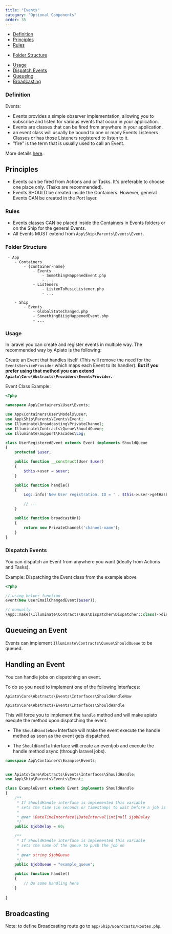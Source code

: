 ```yaml
---
title: "Events"
category: "Optional Components"
order: 35
---
```


- [Definition](#definition)
- [Principles](#principles)
- [Rules](#rules)
* [Folder Structure](#folder-structure)
- [Usage](#usage)
- [Dispatch Events](#dispatch-events)
- [Queueing](#Queueing)
- [Broadcasting](#Broadcasting)

<a name="definition"></a>
### Definition

Events: 

 - Events provides a simple observer implementation, allowing you to subscribe and listen for various events that occur in your application.
 - Events are classes that can be fired from anywhere in your application.
 - an event class will usually be bound to one or many Events Listeners Classes or has those Listeners registered to listen to it.
 - "fire" is the term that is usually used to call an Event.

More details [here](https://laravel.com/docs/events).

<a name="principles"></a>
## Principles

- Events can be fired from Actions and or Tasks. It's preferable to choose one place only. (Tasks are recommended).
- Events SHOULD be created inside the Containers. However, general Events CAN be created in the Port layer.

<a name="rules"></a>
### Rules

- Events classes CAN be placed inside the Containers in Events folders or on the Ship for the general Events.
- All Events MUST extend from `App\Ship\Parents\Events\Event`.


### Folder Structure

```
 - App
    - Containers
        - {container-name}
            - Events
                - SomethingHappenedEvent.php
                - ...
            - Listeners
                - ListenToMusicListener.php
                - ...

    - Ship
        - Events
            - GlobalStateChanged.php
            - SomethingBiiigHappenedEvent.php
            - ...
```



<a name="usage"></a>
### Usage

In laravel you can create and register events in multiple way. The recommended way by Apiato is the following:

Create an Event that handles itself. (This will remove the need for the `EventsServiceProvider` which maps each Event to its handler).
**But if you prefer using that method you can extend `Apiato\Core\Abstracts\Providers\EventsProvider`.**

Event Class Example:

```php
<?php

namespace App\Containers\User\Events;

use App\Containers\User\Models\User;
use App\Ship\Parents\Events\Event;
use Illuminate\Broadcasting\PrivateChannel;
use Illuminate\Contracts\Queue\ShouldQueue;
use Illuminate\Support\Facades\Log;

class UserRegisteredEvent extends Event implements ShouldQueue
{
    protected $user;

    public function __construct(User $user)
    {
        $this->user = $user;
    }

    public function handle()
    {
        Log::info('New User registration. ID = ' . $this->user->getHashedKey() . ' | Email = ' . $this->user->email . '.');

        // ...
    }

    public function broadcastOn()
    {
        return new PrivateChannel('channel-name');
    }
}
```


<a name="dispatch-events"></a>

### Dispatch Events

You can dispatch an Event from anywhere you want (ideally from Actions and Tasks).

Example: Dispatching the Event class from the example above
```php
<?php

// using helper function
event(New UserEmailChangedEvent($user));

// manually
\App::make(\Illuminate\Contracts\Bus\Dispatcher\Dispatcher::class)->dispatch(New UserEmailChangedEvent($user));
```

<a name="Queueing"></a>
## Queueing an Event

Events can implement `Illuminate\Contracts\Queue\ShouldQueue` to be queued.

## Handling an Event
You can handle jobs on dispatching an event.

To do so you need to implement one of the following interfaces:

`Apiato\Core\Abstracts\Events\Interfaces\ShouldHandleNow`

`Apiato\Core\Abstracts\Events\Interfaces\ShouldHandle`

This will force you to implement the `handle` method and will make apiato execute the method upon dispatching the event.

- The `ShouldHandleNow` Interface will make the event execute the handle method as soon as the event gets dispatched.

- The `ShouldHandle` Interface will create an eventjob and execute the handle method async (through laravel jobs).
    
    
```php
namespace App\Containers\Example\Events;


use Apiato\Core\Abstracts\Events\Interfaces\ShouldHandle;
use App\Ship\Parents\Events\Event;

class ExampleEvent extends Event implements ShouldHandle
{
    /**
     * If ShouldHandle interface is implemented this variable
     * sets the time (in seconds or timestamp) to wait before a job is executed
     *
     * @var \DateTimeInterface|\DateInterval|int|null $jobDelay
     */
    public $jobDelay = 60;

    /**
     * If ShouldHandle interface is implemented this variable
     * sets the name of the queue to push the job on
     *
     * @var string $jobQueue
     */
    public $jobQueue = "example_queue";

    public function handle()
    {
        // Do some handling here
    }
    
}
```


<a name="Broadcasting"></a>
## Broadcasting



Note: to define Broadcasting route go to `app/Ship/Boardcasts/Routes.php`.

